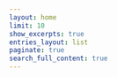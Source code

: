 ```yaml
---
layout: home
limit: 10
show_excerpts: true
entries_layout: list
paginate: true
search_full_content: true
---
```

